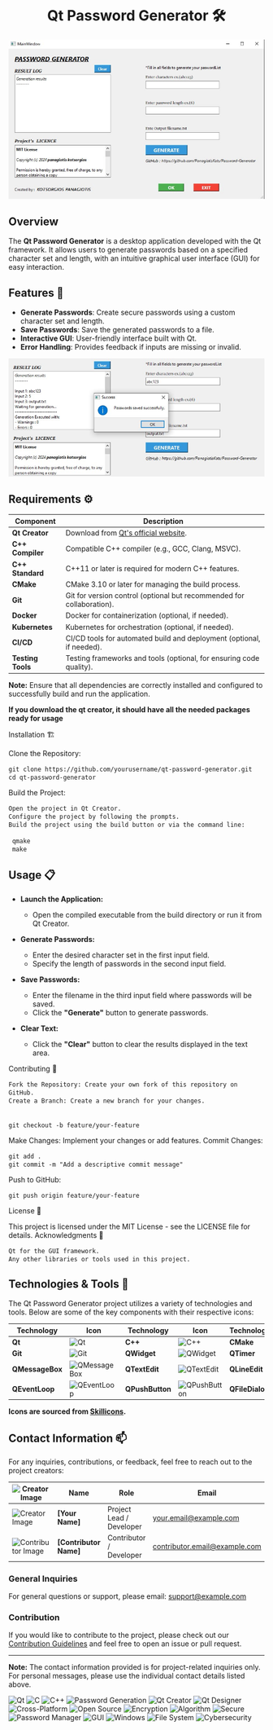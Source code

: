 <div align = "center">

    
# Qt Password Generator 🛠️


</div>


<div align = "center">

<img src = "img/img2.jpg">

</div>


## Overview

The **Qt Password Generator** is a desktop application developed with the Qt framework. It allows users to generate passwords based on a specified character set and length, with an intuitive graphical user interface (GUI) for easy interaction.

## Features 🌟

- **Generate Passwords**: Create secure passwords using a custom character set and length.
- **Save Passwords**: Save the generated passwords to a file.
- **Interactive GUI**: User-friendly interface built with Qt.
- **Error Handling**: Provides feedback if inputs are missing or invalid.



<div align = "center">

<img src = "img/img1.jpg">

</div>




## Requirements ⚙️

| Component        | Description                                         |
|------------------|-----------------------------------------------------|
| **Qt Creator**   | Download from [Qt's official website](https://www.qt.io/download). |
| **C++ Compiler** | Compatible C++ compiler (e.g., GCC, Clang, MSVC).  |
| **C++ Standard** | C++11 or later is required for modern C++ features. |
| **CMake**        | CMake 3.10 or later for managing the build process. |
| **Git**          | Git for version control (optional but recommended for collaboration). |
| **Docker**       | Docker for containerization (optional, if needed). |
| **Kubernetes**   | Kubernetes for orchestration (optional, if needed). |
| **CI/CD**        | CI/CD tools for automated build and deployment (optional, if needed). |
| **Testing Tools**| Testing frameworks and tools (optional, for ensuring code quality). |



**Note:** Ensure that all dependencies are correctly installed and configured to successfully build and run the application.

**If you download the qt creator, it should have all the needed packages ready for usage**




Installation 🏗️

Clone the Repository:



    git clone https://github.com/yourusername/qt-password-generator.git
    cd qt-password-generator

Build the Project:

    Open the project in Qt Creator.
    Configure the project by following the prompts.
    Build the project using the build button or via the command line:

     qmake
     make



## Usage 📋

- **Launch the Application:**
  - Open the compiled executable from the build directory or run it from Qt Creator.

- **Generate Passwords:**
  - Enter the desired character set in the first input field.
  - Specify the length of passwords in the second input field.
  

- **Save Passwords:**
  - Enter the filename in the third input field where passwords will be saved.
  - Click the **"Generate"** button to generate passwords.

- **Clear Text:**
  - Click the **"Clear"** button to clear the results displayed in the text area.




Contributing 🤝

    Fork the Repository: Create your own fork of this repository on GitHub.
    Create a Branch: Create a new branch for your changes.


    git checkout -b feature/your-feature

Make Changes: Implement your changes or add features.
Commit Changes:

    git add .
    git commit -m "Add a descriptive commit message"

Push to GitHub:

    git push origin feature/your-feature




License 📜

This project is licensed under the MIT License - see the LICENSE file for details.
Acknowledgments 🎉

    Qt for the GUI framework.
    Any other libraries or tools used in this project.


## Technologies & Tools 🚀

The Qt Password Generator project utilizes a variety of technologies and tools. Below are some of the key components with their respective icons:

| Technology       | Icon                                                 | Technology       | Icon                                                 | Technology       | Icon                                                 |
|------------------|------------------------------------------------------|------------------|------------------------------------------------------|------------------|------------------------------------------------------|
| **Qt**           | ![Qt](https://skillicons.dev/icons?i=qt)             | **C++**          | ![C++](https://skillicons.dev/icons?i=cplus)         | **CMake**        | ![CMake](https://skillicons.dev/icons?i=cmake)       |
| **Git**          | ![Git](https://skillicons.dev/icons?i=git)           | **QWidget**      | ![QWidget](https://skillicons.dev/icons?i=qt)        | **QTimer**       | ![QTimer](https://skillicons.dev/icons?i=qt)        |
| **QMessageBox**  | ![QMessageBox](https://skillicons.dev/icons?i=qt)     | **QTextEdit**    | ![QTextEdit](https://skillicons.dev/icons?i=qt)      | **QLineEdit**    | ![QLineEdit](https://skillicons.dev/icons?i=qt)      |
| **QEventLoop**   | ![QEventLoop](https://skillicons.dev/icons?i=qt)      | **QPushButton**  | ![QPushButton](https://skillicons.dev/icons?i=qt)    | **QFileDialog**  | ![QFileDialog](https://skillicons.dev/icons?i=qt)    |

**Icons are sourced from [Skillicons](https://skillicons.dev/).**



## Contact Information 📫

For any inquiries, contributions, or feedback, feel free to reach out to the project creators:

| ![Creator Image](path/to/creator_image.png) | **Name**        | **Role**                   | **Email**                | **GitHub**                                      | **LinkedIn**                                   | **Twitter**                                   | **Facebook**                                  |
|----------------------------------------------|-----------------|----------------------------|--------------------------|------------------------------------------------|-----------------------------------------------|-----------------------------------------------|-----------------------------------------------|
| ![Creator Image](path/to/creator_image.png) | **[Your Name]** | Project Lead / Developer   | your.email@example.com   | [![GitHub](https://skillicons.dev/icons?i=github)](https://github.com/yourusername)     | [![LinkedIn](https://skillicons.dev/icons?i=linkedin)](https://www.linkedin.com/in/yourprofile) | [![Twitter](https://skillicons.dev/icons?i=twitter)](https://twitter.com/yourusername) | [![Facebook](https://skillicons.dev/icons?i=facebook)](https://facebook.com/yourusername) |
| ![Contributor Image](path/to/contributor_image.png) | **[Contributor Name]** | Contributor / Developer    | contributor.email@example.com | [![GitHub](https://skillicons.dev/icons?i=github)](https://github.com/contributorusername) | [![LinkedIn](https://skillicons.dev/icons?i=linkedin)](https://www.linkedin.com/in/contributorprofile) | [![Twitter](https://skillicons.dev/icons?i=twitter)](https://twitter.com/contributorusername) | [![Facebook](https://skillicons.dev/icons?i=facebook)](https://facebook.com/contributorusername) |

### General Inquiries

For general questions or support, please email: [support@example.com](mailto:support@example.com)

### Contribution

If you would like to contribute to the project, please check out our [Contribution Guidelines](CONTRIBUTING.md) and feel free to open an issue or pull request.

---

**Note:** The contact information provided is for project-related inquiries only. For personal messages, please use the individual contact details listed above.


![Qt](https://img.shields.io/badge/Qt-%232F4F4F.svg?style=for-the-badge&logo=qt&logoColor=white) 
![C](https://img.shields.io/badge/c-%2300599C.svg?style=for-the-badge&logo=c&logoColor=white) 
![C++](https://img.shields.io/badge/c++-%2300599C.svg?style=for-the-badge&logo=c%2B%2B&logoColor=white) 
![Password Generation](https://img.shields.io/badge/password%20generation-%23000000.svg?style=for-the-badge&logo=key&logoColor=white)
![Qt Creator](https://img.shields.io/badge/Qt%20Creator-%23000000.svg?style=for-the-badge&logo=qt-creator&logoColor=white) 
![Qt Designer](https://img.shields.io/badge/Qt%20Designer-%23000000.svg?style=for-the-badge&logo=qt&logoColor=white) 
![Cross-Platform](https://img.shields.io/badge/cross%20platform-%231A73E8.svg?style=for-the-badge&logo=ubuntu&logoColor=white)
![Open Source](https://img.shields.io/badge/open%20source-%232D72D9.svg?style=for-the-badge&logo=open-source-initiative&logoColor=white)
![Encryption](https://img.shields.io/badge/encryption-%231E88E5.svg?style=for-the-badge&logo=key&logoColor=white) 
![Algorithm](https://img.shields.io/badge/algorithm-%238E24AA.svg?style=for-the-badge&logo=algorithm&logoColor=white) 
![Secure](https://img.shields.io/badge/secure-%239E9D24.svg?style=for-the-badge&logo=security&logoColor=white) 
![Password Manager](https://img.shields.io/badge/password%20manager-%23FF5722.svg?style=for-the-badge&logo=password&logoColor=white) 
![GUI](https://img.shields.io/badge/gui-%234CAF50.svg?style=for-the-badge&logo=gui&logoColor=white)
![Windows](https://img.shields.io/badge/windows-%2317B2A3.svg?style=for-the-badge&logo=windows&logoColor=white) 
![File System](https://img.shields.io/badge/file%20system-%238E24AA.svg?style=for-the-badge&logo=filesystem&logoColor=white) 
![Cybersecurity](https://img.shields.io/badge/cybersecurity-%23000000.svg?style=for-the-badge&logo=cybersecurity&logoColor=white)



